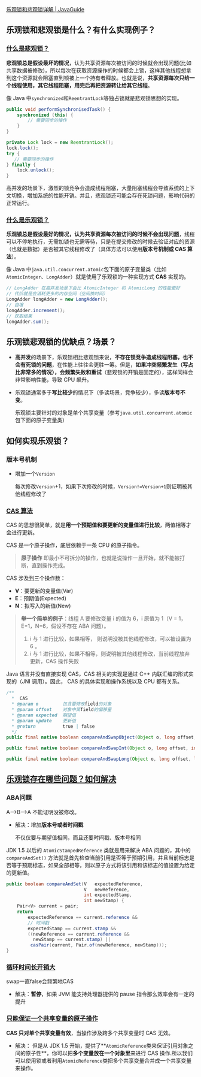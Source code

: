 [乐观锁和悲观锁详解 | JavaGuide](https://javaguide.cn/java/concurrent/optimistic-lock-and-pessimistic-lock.html)

## 乐观锁和悲观锁是什么？有什么实现例子？

### [什么是悲观锁？](#什么是悲观锁)

**悲观锁总是假设最坏的情况**，认为共享资源每次被访问的时候就会出现问题(比如共享数据被修改)，所以每次在获取资源操作的时候都会上锁，这样其他线程想拿到这个资源就会阻塞直到锁被上一个持有者释放。也就是说，**共享资源每次只给一个线程使用，其它线程阻塞，用完后再把资源转让给其它线程**。

像 Java 中`synchronized`和`ReentrantLock`等独占锁就是悲观锁思想的实现。

```java
public void performSynchronisedTask() {
    synchronized (this) {
        // 需要同步的操作
    }
}

private Lock lock = new ReentrantLock();
lock.lock();
try {
   // 需要同步的操作
} finally {
    lock.unlock();
}
```

高并发的场景下，激烈的锁竞争会造成线程阻塞，大量阻塞线程会导致系统的上下文切换，增加系统的性能开销。并且，悲观锁还可能会存在死锁问题，影响代码的正常运行。

### [什么是乐观锁？](#什么是乐观锁)

**乐观锁总是假设最好的情况，认为共享资源每次被访问的时候不会出现问题**，线程可以不停地执行，无需加锁也无需等待，只是在提交修改的时候去验证对应的资源（也就是数据）是否被其它线程修改了（具体方法可以使用**版本号机制或 CAS 算法**）。

像 Java 中`java.util.concurrent.atomic`包下面的原子变量类（比如`AtomicInteger`、`LongAdder`）就是使用了乐观锁的一种实现方式 **CAS** 实现的。

```java
// LongAdder 在高并发场景下会比 AtomicInteger 和 AtomicLong 的性能更好
// 代价就是会消耗更多的内存空间（空间换时间）
LongAdder longAdder = new LongAdder();
// 自增
longAdder.increment();
// 获取结果
longAdder.sum();
```



## 乐观锁悲观锁的优缺点？场景？

- **高并发**的场景下，乐观锁相比悲观锁来说，**不存在锁竞争造成线程阻塞，也不会有死锁的问题**，在性能上往往会更胜一筹。但是，**如果冲突频繁发生（写占比非常多的情况），会频繁失败和重试**（悲观锁的开销是固定的），这样同样会非常影响性能，导致 CPU 飙升。

- 乐观锁通常多于**写比较少**的情况下（多读场景，竞争较少），多读**版本号不变**。

  乐观锁主要针对的对象是单个共享变量（参考`java.util.concurrent.atomic`包下面的原子变量类）

## 如何实现乐观锁？

### 版本号机制

- 增加一个`Version`

  每次修改`Version`+1，如果下次修改的时候，`Version!=Version+1`则证明被其他线程修改了

### [CAS 算法](https://javaguide.cn/java/concurrent/optimistic-lock-and-pessimistic-lock.html#cas-算法)

CAS 的思想很简单，就是**用一个预期值和要更新的变量值进行比较**，两值相等才会进行更新。

CAS 是一个原子操作，底层依赖于一条 CPU 的原子指令。

> **原子操作** 即最小不可拆分的操作，也就是说操作一旦开始，就不能被打断，直到操作完成。

CAS 涉及到三个操作数：

- **V**：要更新的变量值(Var)
- **E**：预期值(Expected)
- **N**：拟写入的新值(New)

> **举一个简单的例子**：线程 A 要修改变量 i 的值为 6，i 原值为 1（V = 1，E=1，N=6，假设不存在 ABA 问题）。
>
> 1. i 与 1 进行比较，如果相等， 则说明没被其他线程修改，可以被设置为 6 。
> 2. i 与 1 进行比较，如果不相等，则说明被其他线程修改，当前线程放弃更新，CAS 操作失败

Java 语言并没有直接实现 CAS，CAS 相关的实现是通过 C++ 内联汇编的形式实现的（JNI 调用）。因此， CAS 的具体实现和操作系统以及 CPU 都有关系。

```java
/**
  *  CAS
  * @param o         包含要修改field的对象
  * @param offset    对象中某field的偏移量
  * @param expected  期望值
  * @param update    更新值
  * @return          true | false
  */
public final native boolean compareAndSwapObject(Object o, long offset,  Object expected, Object update);

public final native boolean compareAndSwapInt(Object o, long offset, int expected,int update);

public final native boolean compareAndSwapLong(Object o, long offset, long expected, long update);

```

## [乐观锁存在哪些问题？如何解决](https://javaguide.cn/java/concurrent/optimistic-lock-and-pessimistic-lock.html#乐观锁存在哪些问题)

### ABA问题

A-->B-->A 不能证明没被修改。

- 解决：增加**版本号或者时间戳**

  不仅仅要与期望值相同，而且还要时间戳、版本号相同

JDK 1.5 以后的 `AtomicStampedReference` 类就是用来解决 ABA 问题的，其中的 `compareAndSet()` 方法就是首先检查当前引用是否等于预期引用，并且当前标志是否等于预期标志，如果全部相等，则以原子方式将该引用和该标志的值设置为给定的更新值。

```java
public boolean compareAndSet(V   expectedReference,
                             V   newReference,
                             int expectedStamp,
                             int newStamp) {
    Pair<V> current = pair;
    return
        expectedReference == current.reference &&
        // 时间戳
        expectedStamp == current.stamp &&
        ((newReference == current.reference &&
          newStamp == current.stamp) ||
         casPair(current, Pair.of(newReference, newStamp)));
}
```

### [循环时间长开销大](https://javaguide.cn/java/concurrent/optimistic-lock-and-pessimistic-lock.html#循环时间长开销大)

swap一直false会频繁地CAS

- 解决：**暂停**，如果 JVM 能支持处理器提供的 pause 指令那么效率会有一定的提升

### [只能保证一个共享变量的原子操作](https://javaguide.cn/java/concurrent/optimistic-lock-and-pessimistic-lock.html#只能保证一个共享变量的原子操作)

**CAS 只对单个共享变量有效**，当操作涉及跨多个共享变量时 CAS 无效。

- 解决： 但是从 JDK 1.5 开始，提供了**`AtomicReference`类来保证引用对象之间的原子性**，你可以把**多个变量放在一个对象里**来进行 CAS 操作.所以我们可以使用锁或者利用`AtomicReference`类把多个共享变量合并成一个共享变量来操作。

